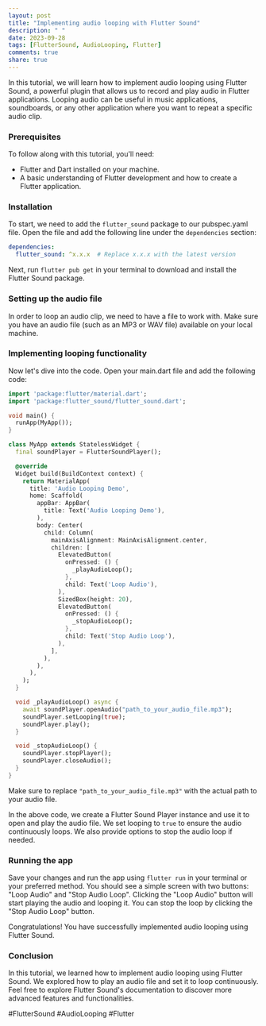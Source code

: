 ```yaml
---
layout: post
title: "Implementing audio looping with Flutter Sound"
description: " "
date: 2023-09-28
tags: [FlutterSound, AudioLooping, Flutter]
comments: true
share: true
---
```


In this tutorial, we will learn how to implement audio looping using Flutter Sound, a powerful plugin that allows us to record and play audio in Flutter applications. Looping audio can be useful in music applications, soundboards, or any other application where you want to repeat a specific audio clip.

### Prerequisites
To follow along with this tutorial, you'll need:

- Flutter and Dart installed on your machine.
- A basic understanding of Flutter development and how to create a Flutter application.

### Installation
To start, we need to add the `flutter_sound` package to our pubspec.yaml file. Open the file and add the following line under the `dependencies` section:

```yaml
dependencies:
  flutter_sound: ^x.x.x  # Replace x.x.x with the latest version
```
Next, run `flutter pub get` in your terminal to download and install the Flutter Sound package.

### Setting up the audio file
In order to loop an audio clip, we need to have a file to work with. Make sure you have an audio file (such as an MP3 or WAV file) available on your local machine. 

### Implementing looping functionality
Now let's dive into the code. Open your main.dart file and add the following code:

```dart
import 'package:flutter/material.dart';
import 'package:flutter_sound/flutter_sound.dart';

void main() {
  runApp(MyApp());
}

class MyApp extends StatelessWidget {
  final soundPlayer = FlutterSoundPlayer();

  @override
  Widget build(BuildContext context) {
    return MaterialApp(
      title: 'Audio Looping Demo',
      home: Scaffold(
        appBar: AppBar(
          title: Text('Audio Looping Demo'),
        ),
        body: Center(
          child: Column(
            mainAxisAlignment: MainAxisAlignment.center,
            children: [
              ElevatedButton(
                onPressed: () {
                  _playAudioLoop();
                },
                child: Text('Loop Audio'),
              ),
              SizedBox(height: 20),
              ElevatedButton(
                onPressed: () {
                  _stopAudioLoop();
                },
                child: Text('Stop Audio Loop'),
              ),
            ],
          ),
        ),
      ),
    );
  }

  void _playAudioLoop() async {
    await soundPlayer.openAudio("path_to_your_audio_file.mp3");
    soundPlayer.setLooping(true);
    soundPlayer.play();
  }

  void _stopAudioLoop() {
    soundPlayer.stopPlayer();
    soundPlayer.closeAudio();
  }
}
```

Make sure to replace `"path_to_your_audio_file.mp3"` with the actual path to your audio file. 

In the above code, we create a Flutter Sound Player instance and use it to open and play the audio file. We set looping to `true` to ensure the audio continuously loops. We also provide options to stop the audio loop if needed.

### Running the app
Save your changes and run the app using `flutter run` in your terminal or your preferred method. You should see a simple screen with two buttons: "Loop Audio" and "Stop Audio Loop". Clicking the "Loop Audio" button will start playing the audio and looping it. You can stop the loop by clicking the "Stop Audio Loop" button.

Congratulations! You have successfully implemented audio looping using Flutter Sound.

### Conclusion
In this tutorial, we learned how to implement audio looping using Flutter Sound. We explored how to play an audio file and set it to loop continuously. Feel free to explore Flutter Sound's documentation to discover more advanced features and functionalities. 

#FlutterSound #AudioLooping #Flutter
